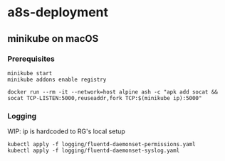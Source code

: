 # a8s-deployment

## minikube on macOS

### Prerequisites

```shell
minikube start
minikube addons enable registry

docker run --rm -it --network=host alpine ash -c "apk add socat && socat TCP-LISTEN:5000,reuseaddr,fork TCP:$(minikube ip):5000"
```

### Logging

WIP: ip is hardcoded to RG's local setup

```shell
kubectl apply -f logging/fluentd-daemonset-permissions.yaml
kubectl apply -f logging/fluentd-daemonset-syslog.yaml
```
